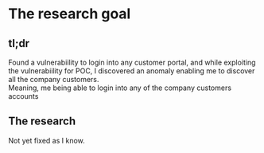# The research goal
## tl;dr
Found a vulnerabiility to login into any customer portal, and while exploiting the vulnerabiility for POC, I discovered an anomaly enabling me to discover all the company customers.<br>
Meaning, me being able to login into any of the company customers accounts


## The research
Not yet fixed as I know.
